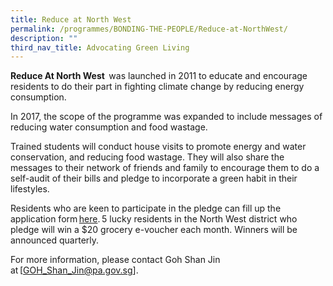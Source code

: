 ```yaml
---
title: Reduce at North West
permalink: /programmes/BONDING-THE-PEOPLE/Reduce-at-NorthWest/
description: ""
third_nav_title: Advocating Green Living
---
```

**Reduce At North West**  was launched in 2011 to educate and encourage residents to do their part in fighting climate change by reducing energy consumption.  

In 2017, the scope of the programme was expanded to include messages of reducing water consumption and food wastage. 

Trained students will conduct house visits to promote energy and water conservation, and reducing food wastage. They will also share the messages to their network of friends and family to encourage them to do a self-audit of their bills and pledge to incorporate a green habit in their lifestyles.  

Residents who are keen to participate in the pledge can fill up the application form [here](https://go.gov.sg/reduce-sign-up). 5 lucky residents in the North West district who pledge will win a $20 grocery e-voucher each month. Winners will be announced quarterly.   

For more information, please contact Goh Shan Jin at [GOH_Shan_Jin@pa.gov.sg].
